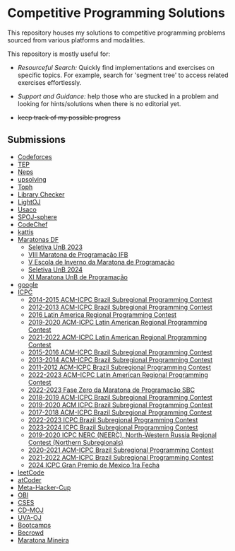 
# Competitive Programming Solutions

This repository houses my solutions to competitive programming problems sourced from various platforms and modalities.

This repository is mostly useful for:

- *Resourceful Search:* Quickly find implementations and exercises on specific topics. For example, search for 'segment tree' to access related exercises effortlessly.

- *Support and Guidance:* help those who are stucked in a problem and looking for hints/solutions when there is no editorial yet.

- ~~keep track of my possible progress~~


## Submissions

 - [Codeforces](/submissions/Codeforces)
 - [TEP](/submissions/TEP)
 - [Neps](/submissions/Neps)
 - [upsolving](/submissions/upsolving)
 - [Toph](/submissions/Toph)
 - [Library Checker](/submissions/Library%20Checker)
 - [LightOJ](/submissions/LightOJ)
 - [Usaco](/submissions/Usaco)
 - [SPOJ-sphere](/submissions/SPOJ-sphere)
 - [CodeChef](/submissions/CodeChef)
 - [kattis](/submissions/kattis)
 - [Maratonas DF](/submissions/Maratonas%20DF)
     - [Seletiva UnB 2023](/submissions/Maratonas%20DF/Seletiva%20UnB%202023)
     - [VIII Maratona de Programação IFB](/submissions/Maratonas%20DF/VIII%20Maratona%20de%20Programação%20IFB)
     - [V Escola de Inverno da Maratona de Programação](/submissions/Maratonas%20DF/V%20Escola%20de%20Inverno%20da%20Maratona%20de%20Programação)
     - [Seletiva UnB 2024](/submissions/Maratonas%20DF/Seletiva%20UnB%202024)
     - [XI Maratona UnB de Programação](/submissions/Maratonas%20DF/XI%20Maratona%20UnB%20de%20Programação)
 - [google](/submissions/google)
 - [ICPC](/submissions/ICPC)
     - [2014-2015 ACM-ICPC Brazil Subregional Programming Contest](/submissions/ICPC/2014-2015%20ACM-ICPC%20Brazil%20Subregional%20Programming%20Contest)
     - [2012-2013 ACM-ICPC Brazil Subregional Programming Contest](/submissions/ICPC/2012-2013%20ACM-ICPC%20Brazil%20Subregional%20Programming%20Contest)
     - [2016 Latin America Regional Programming Contest](/submissions/ICPC/2016%20Latin%20America%20Regional%20Programming%20Contest)
     - [2019-2020 ACM-ICPC Latin American Regional Programming Contest](/submissions/ICPC/2019-2020%20ACM-ICPC%20Latin%20American%20Regional%20Programming%20Contest)
     - [2021-2022 ACM-ICPC Latin American Regional Programming Contest](/submissions/ICPC/2021-2022%20ACM-ICPC%20Latin%20American%20Regional%20Programming%20Contest)
     - [2015-2016 ACM-ICPC Brazil Subregional Programming Contest](/submissions/ICPC/2015-2016%20ACM-ICPC%20Brazil%20Subregional%20Programming%20Contest)
     - [2013-2014 ACM-ICPC Brazil Subregional Programming Contest](/submissions/ICPC/2013-2014%20ACM-ICPC%20Brazil%20Subregional%20Programming%20Contest)
     - [2011-2012 ACM-ICPC Brazil Subregional Programming Contest](/submissions/ICPC/2011-2012%20ACM-ICPC%20Brazil%20Subregional%20Programming%20Contest)
     - [2022-2023 ACM-ICPC Latin American Regional Programming Contest](/submissions/ICPC/2022-2023%20ACM-ICPC%20Latin%20American%20Regional%20Programming%20Contest)
     - [2022-2023 Fase Zero da Maratona de Programação SBC](/submissions/ICPC/2022-2023%20Fase%20Zero%20da%20Maratona%20de%20Programação%20SBC)
     - [2018-2019 ACM-ICPC Brazil Subregional Programming Contest](/submissions/ICPC/2018-2019%20ACM-ICPC%20Brazil%20Subregional%20Programming%20Contest)
     - [2019-2020 ACM ICPC Brazil Subregional Programming Contest](/submissions/ICPC/2019-2020%20ACM%20ICPC%20Brazil%20Subregional%20Programming%20Contest)
     - [2017-2018 ACM-ICPC Brazil Subregional Programming Contest](/submissions/ICPC/2017-2018%20ACM-ICPC%20Brazil%20Subregional%20Programming%20Contest)
     - [2022-2023 ICPC Brazil Subregional Programming Contest](/submissions/ICPC/2022-2023%20ICPC%20Brazil%20Subregional%20Programming%20Contest)
     - [2023-2024 ICPC Brazil Subregional Programming Contest](/submissions/ICPC/2023-2024%20ICPC%20Brazil%20Subregional%20Programming%20Contest)
     - [2019-2020 ICPC NERC (NEERC), North-Western Russia Regional Contest (Northern Subregionals)](/submissions/ICPC/2019-2020%20ICPC%20NERC%20(NEERC),%20North-Western%20Russia%20Regional%20Contest%20(Northern%20Subregionals))
     - [2020-2021 ACM-ICPC Brazil Subregional Programming Contest](/submissions/ICPC/2020-2021%20ACM-ICPC%20Brazil%20Subregional%20Programming%20Contest)
     - [2021-2022 ACM-ICPC Brazil Subregional Programming Contest](/submissions/ICPC/2021-2022%20ACM-ICPC%20Brazil%20Subregional%20Programming%20Contest)
     - [2024 ICPC Gran Premio de Mexico 1ra Fecha](/submissions/ICPC/2024%20ICPC%20Gran%20Premio%20de%20Mexico%201ra%20Fecha)
 - [leetCode](/submissions/leetCode)
 - [atCoder](/submissions/atCoder)
 - [Meta-Hacker-Cup](/submissions/Meta-Hacker-Cup)
 - [OBI](/submissions/OBI)
 - [CSES](/submissions/CSES)
 - [CD-MOJ](/submissions/CD-MOJ)
 - [UVA-OJ](/submissions/UVA-OJ)
 - [Bootcamps](/submissions/Bootcamps)
 - [Becrowd](/submissions/Becrowd)
 - [Maratona Mineira](/submissions/Maratona%20Mineira)
